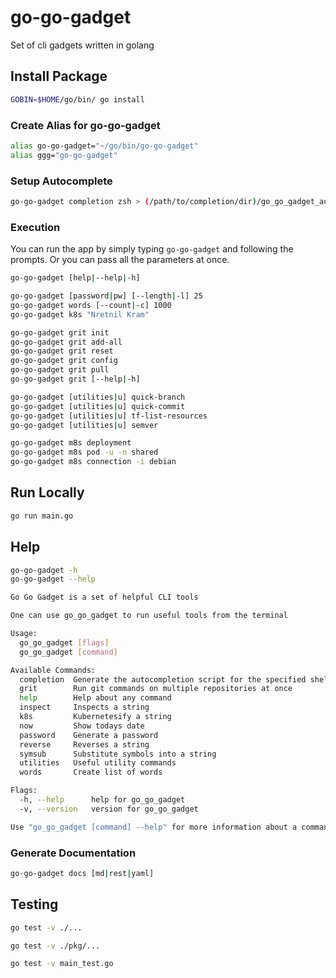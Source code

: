 # go-go-gadget

Set of cli gadgets written in golang

## Install Package

```sh
GOBIN=$HOME/go/bin/ go install
```

### Create Alias for go-go-gadget

```sh
alias go-go-gadget="~/go/bin/go-go-gadget"
alias ggg="go-go-gadget"
```

### Setup Autocomplete

```sh
go-go-gadget completion zsh > (/path/to/completion/dir)/go_go_gadget_auto_complete
```

### Execution

You can run the app by simply typing `go-go-gadget` and following the prompts.  Or you can pass all the parameters at once.

```sh
go-go-gadget [help|--help|-h]

go-go-gadget [password|pw] [--length|-l] 25
go-go-gadget words [--count|-c] 1000
go-go-gadget k8s "Nretnil Kram"

go-go-gadget grit init
go-go-gadget grit add-all
go-go-gadget grit reset
go-go-gadget grit config
go-go-gadget grit pull
go-go-gadget grit [--help|-h]

go-go-gadget [utilities|u] quick-branch
go-go-gadget [utilities|u] quick-commit
go-go-gadget [utilities|u] tf-list-resources
go-go-gadget [utilities|u] semver

go-go-gadget m8s deployment
go-go-gadget m8s pod -u -n shared
go-go-gadget m8s connection -i debian
```

## Run Locally

```sh
go run main.go
```

## Help

```sh
go-go-gadget -h
go-go-gadget --help
```

```sh
Go Go Gadget is a set of helpful CLI tools

One can use go_go_gadget to run useful tools from the terminal

Usage:
  go_go_gadget [flags]
  go_go_gadget [command]

Available Commands:
  completion  Generate the autocompletion script for the specified shell
  grit        Run git commands on multiple repositories at once
  help        Help about any command
  inspect     Inspects a string
  k8s         Kubernetesify a string
  now         Show todays date
  password    Generate a password
  reverse     Reverses a string
  symsub      Substitute symbols into a string
  utilities   Useful utility commands
  words       Create list of words

Flags:
  -h, --help      help for go_go_gadget
  -v, --version   version for go_go_gadget

Use "go_go_gadget [command] --help" for more information about a command.
```

### Generate Documentation

```sh
go-go-gadget docs [md|rest|yaml]
```

## Testing

```sh
go test -v ./...

go test -v ./pkg/...

go test -v main_test.go
```
